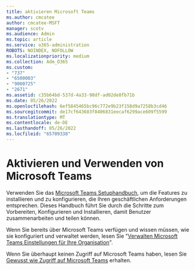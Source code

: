 ```yaml
---
title: aktivieren Microsoft Teams
ms.author: cmcatee
author: cmcatee-MSFT
manager: scotv
ms.audience: Admin
ms.topic: article
ms.service: o365-administration
ROBOTS: NOINDEX, NOFOLLOW
ms.localizationpriority: medium
ms.collection: Adm_O365
ms.custom:
- "737"
- "6500003"
- "9000725"
- "2671"
ms.assetid: c35b64bd-537d-4a33-98df-ad02de8fb71b
ms.date: 05/26/2022
ms.openlocfilehash: 6ef5845465bc96c772e9b23f158d9a7258b3cd46
ms.sourcegitcommit: de17cf643683f8406831eecaf6299ace609f5599
ms.translationtype: MT
ms.contentlocale: de-DE
ms.lasthandoff: 05/26/2022
ms.locfileid: "65709338"
---
```

# <a name="enable-and-use-microsoft-teams"></a>Aktivieren und Verwenden von Microsoft Teams

Verwenden Sie das [Microsoft Teams Setuphandbuch](https://admin.microsoft.com/AdminPortal/Home?Q=AlchemyBot#/modernonboarding/microsoftteamssetupguide), um die Features zu installieren und zu konfigurieren, die Ihren geschäftlichen Anforderungen entsprechen. Dieses Handbuch führt Sie durch die Schritte zum Vorbereiten, Konfigurieren und Installieren, damit Benutzer zusammenarbeiten und teilen können.

Wenn Sie bereits über Microsoft Teams verfügen und wissen müssen, wie sie konfiguriert und verwaltet werden, lesen Sie "[Verwalten Microsoft Teams Einstellungen für Ihre Organisation](https://docs.microsoft.com/MicrosoftTeams/enable-features-office-365)".

Wenn Sie überhaupt keinen Zugriff auf Microsoft Teams haben, lesen Sie [Gewusst wie Zugriff auf Microsoft Teams](https://support.office.com/article/How-do-I-get-access-to-Microsoft-Teams-fc7f1634-abd3-4f26-a597-9df16e4ca65b.aspx) erhalten.